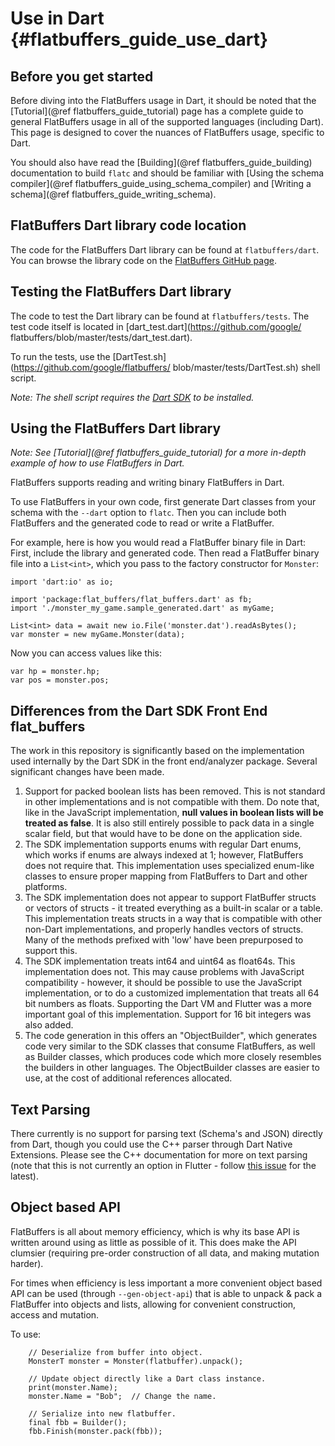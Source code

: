 Use in Dart    {#flatbuffers_guide_use_dart}
===========

## Before you get started

Before diving into the FlatBuffers usage in Dart, it should be noted that
the [Tutorial](@ref flatbuffers_guide_tutorial) page has a complete guide
to general FlatBuffers usage in all of the supported languages (including Dart).
This page is designed to cover the nuances of FlatBuffers usage, specific to
Dart.

You should also have read the [Building](@ref flatbuffers_guide_building)
documentation to build `flatc` and should be familiar with
[Using the schema compiler](@ref flatbuffers_guide_using_schema_compiler) and
[Writing a schema](@ref flatbuffers_guide_writing_schema).

## FlatBuffers Dart library code location

The code for the FlatBuffers Dart library can be found at
`flatbuffers/dart`. You can browse the library code on the [FlatBuffers
GitHub page](https://github.com/google/flatbuffers/tree/master/dart).

## Testing the FlatBuffers Dart library

The code to test the Dart library can be found at `flatbuffers/tests`.
The test code itself is located in [dart_test.dart](https://github.com/google/
flatbuffers/blob/master/tests/dart_test.dart).

To run the tests, use the [DartTest.sh](https://github.com/google/flatbuffers/
blob/master/tests/DartTest.sh) shell script.

*Note: The shell script requires the [Dart SDK](https://www.dartlang.org/tools/sdk)
to be installed.*

## Using the FlatBuffers Dart library

*Note: See [Tutorial](@ref flatbuffers_guide_tutorial) for a more in-depth
example of how to use FlatBuffers in Dart.*

FlatBuffers supports reading and writing binary FlatBuffers in Dart.

To use FlatBuffers in your own code, first generate Dart classes from your
schema with the `--dart` option to `flatc`. Then you can include both FlatBuffers
and the generated code to read or write a FlatBuffer.

For example, here is how you would read a FlatBuffer binary file in Dart: First,
include the library and generated code. Then read a FlatBuffer binary file into
a `List<int>`, which you pass to the factory constructor for `Monster`:

~~~~~~~~~~~~~~~~~~~~~~~~~~~~~~~~~~~~~~~~~~~~~~~~~~~~~~~~~~~~~~~~~~{.dart}
import 'dart:io' as io;

import 'package:flat_buffers/flat_buffers.dart' as fb;
import './monster_my_game.sample_generated.dart' as myGame;

List<int> data = await new io.File('monster.dat').readAsBytes();
var monster = new myGame.Monster(data);
~~~~~~~~~~~~~~~~~~~~~~~~~~~~~~~~~~~~~~~~~~~~~~~~~~~~~~~~~~~~~~~~~~

Now you can access values like this:

~~~~~~~~~~~~~~~~~~~~~~~~~~~~~~~~~~~~~~~~~~~~~~~~~~~~~~~~~~~~~~~~~~{.dart}
var hp = monster.hp;
var pos = monster.pos;
~~~~~~~~~~~~~~~~~~~~~~~~~~~~~~~~~~~~~~~~~~~~~~~~~~~~~~~~~~~~~~~~~~

## Differences from the Dart SDK Front End flat_buffers

The work in this repository is significantly based on the implementation used
internally by the Dart SDK in the front end/analyzer package. Several
significant changes have been made.

1. Support for packed boolean lists has been removed.  This is not standard
   in other implementations and is not compatible with them.  Do note that,
   like in the JavaScript implementation, __null values in boolean lists
   will be treated as false__.  It is also still entirely possible to pack data
   in a single scalar field, but that would have to be done on the application
   side.
2. The SDK implementation supports enums with regular Dart enums, which
   works if enums are always indexed at 1; however, FlatBuffers does not
   require that.  This implementation uses specialized enum-like classes to
   ensure proper mapping from FlatBuffers to Dart and other platforms.
3. The SDK implementation does not appear to support FlatBuffer structs or
   vectors of structs - it treated everything as a built-in scalar or a table.
   This implementation treats structs in a way that is compatible with other
   non-Dart implementations, and properly handles vectors of structs.  Many of
   the methods prefixed with 'low' have been prepurposed to support this.
4. The SDK implementation treats int64 and uint64 as float64s. This
   implementation does not.  This may cause problems with JavaScript
   compatibility - however, it should be possible to use the JavaScript
   implementation, or to do a customized implementation that treats all 64 bit
   numbers as floats.  Supporting the Dart VM and Flutter was a more important
   goal of this implementation.  Support for 16 bit integers was also added.
5. The code generation in this offers an "ObjectBuilder", which generates code
   very similar to the SDK classes that consume FlatBuffers, as well as Builder
   classes, which produces code which more closely resembles the builders in 
   other languages. The ObjectBuilder classes are easier to use, at the cost of
   additional references allocated.

## Text Parsing

There currently is no support for parsing text (Schema's and JSON) directly
from Dart, though you could use the C++ parser through Dart Native Extensions.
Please see the C++ documentation for more on text parsing (note that this is
not currently an option in Flutter - follow [this issue](https://github.com/flutter/flutter/issues/7053)
for the latest).

## Object based API

FlatBuffers is all about memory efficiency, which is why its base API is written
around using as little as possible of it. This does make the API clumsier
(requiring pre-order construction of all data, and making mutation harder).

For times when efficiency is less important a more convenient object based API
can be used (through `--gen-object-api`) that is able to unpack & pack a FlatBuffer
into objects and lists, allowing for convenient construction, access and mutation.

To use:

~~~~~~~~~~~~~~~~~~~~~~~~~~~~~~~~~~~~~~~~~~~~~~~~~~~~~~~~~~~~~~~~~~{.dart}
    // Deserialize from buffer into object.
    MonsterT monster = Monster(flatbuffer).unpack();

    // Update object directly like a Dart class instance.
    print(monster.Name);
    monster.Name = "Bob";  // Change the name.

    // Serialize into new flatbuffer.
    final fbb = Builder();
    fbb.Finish(monster.pack(fbb));
~~~~~~~~~~~~~~~~~~~~~~~~~~~~~~~~~~~~~~~~~~~~~~~~~~~~~~~~~~~~~~~~~~
